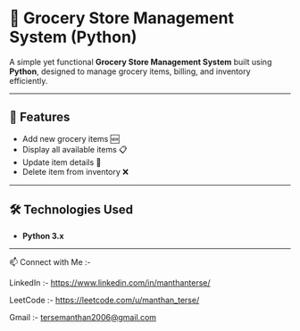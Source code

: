 # 🛒 Grocery Store Management System (Python)

A simple yet functional **Grocery Store Management System** built using **Python**, designed to manage grocery items, billing, and inventory efficiently.

---

## 📌 Features

- Add new grocery items 🆕
- Display all available items 📋
- Update item details 📝
- Delete item from inventory ❌

---

## 🛠️ Technologies Used

- **Python 3.x**

---

📫 Connect with Me :-

LinkedIn :- https://www.linkedin.com/in/manthanterse/

LeetCode :- https://leetcode.com/u/manthan_terse/

Gmail :- tersemanthan2006@gmail.com
